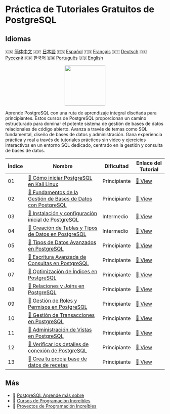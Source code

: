 # Práctica de Tutoriales Gratuitos de PostgreSQL

## Idiomas

🇨🇳 [简体中文](README_zh.md) 🇯🇵 [日本語](README_ja.md) 🇪🇸 [Español](README_es.md) 🇫🇷 [Français](README_fr.md) 🇩🇪 [Deutsch](README_de.md) 🇷🇺 [Русский](README_ru.md) 🇰🇷 [한국어](README_ko.md) 🇧🇷 [Português](README_pt.md) 🇺🇸 [English](README.md) 

<div align="center">
<img width="128px" src="https://file.labex.io/path/9xEeZgWSNpHA.png">
</div>

Aprende PostgreSQL con una ruta de aprendizaje integral diseñada para principiantes. Estos cursos de PostgreSQL proporcionan un camino estructurado para dominar el potente sistema de gestión de bases de datos relacionales de código abierto. Avanza a través de temas como SQL fundamental, diseño de bases de datos y administración. Gana experiencia práctica y real a través de tutoriales prácticos sin video y ejercicios interactivos en un entorno SQL dedicado, centrado en la gestión y consulta de bases de datos.

|   Índice | Nombre                                                                                                                                                      | Dificultad   | Enlace del Tutorial                                                                                     |
|----------|-------------------------------------------------------------------------------------------------------------------------------------------------------------|--------------|---------------------------------------------------------------------------------------------------------|
|       01 | [📖 Cómo iniciar PostgreSQL en Kali Linux](https://labex.io/es/tutorials/kali-how-to-start-postgresql-in-kali-linux-417476)                                 | Principiante | [🔗 View](https://labex.io/es/tutorials/kali-how-to-start-postgresql-in-kali-linux-417476)              |
|       02 | [📖 Fundamentos de la Gestión de Bases de Datos con PostgreSQL](https://labex.io/es/tutorials/postgresql-database-management-basics-with-postgresql-550899) | Principiante | [🔗 View](https://labex.io/es/tutorials/postgresql-database-management-basics-with-postgresql-550899)   |
|       03 | [📖 Instalación y configuración inicial de PostgreSQL](https://labex.io/es/tutorials/postgresql-installation-and-initial-setup-of-postgresql-550900)        | Intermedio   | [🔗 View](https://labex.io/es/tutorials/postgresql-installation-and-initial-setup-of-postgresql-550900) |
|       04 | [📖 Creación de Tablas y Tipos de Datos en PostgreSQL](https://labex.io/es/tutorials/postgresql-postgresql-table-creation-and-data-types-550901)            | Intermedio   | [🔗 View](https://labex.io/es/tutorials/postgresql-postgresql-table-creation-and-data-types-550901)     |
|       05 | [📖 Tipos de Datos Avanzados en PostgreSQL](https://labex.io/es/tutorials/postgresql-postgresql-advanced-data-types-550947)                                 | Principiante | [🔗 View](https://labex.io/es/tutorials/postgresql-postgresql-advanced-data-types-550947)               |
|       06 | [📖 Escritura Avanzada de Consultas en PostgreSQL](https://labex.io/es/tutorials/postgresql-postgresql-advanced-query-writing-550948)                       | Principiante | [🔗 View](https://labex.io/es/tutorials/postgresql-postgresql-advanced-query-writing-550948)            |
|       07 | [📖 Optimización de Índices en PostgreSQL](https://labex.io/es/tutorials/postgresql-postgresql-index-optimization-550955)                                   | Principiante | [🔗 View](https://labex.io/es/tutorials/postgresql-postgresql-index-optimization-550955)                |
|       08 | [📖 Relaciones y Joins en PostgreSQL](https://labex.io/es/tutorials/postgresql-postgresql-relationships-and-joins-550959)                                   | Principiante | [🔗 View](https://labex.io/es/tutorials/postgresql-postgresql-relationships-and-joins-550959)           |
|       09 | [📖 Gestión de Roles y Permisos en PostgreSQL](https://labex.io/es/tutorials/postgresql-postgresql-role-and-permission-management-550960)                   | Principiante | [🔗 View](https://labex.io/es/tutorials/postgresql-postgresql-role-and-permission-management-550960)    |
|       10 | [📖 Gestión de Transacciones en PostgreSQL](https://labex.io/es/tutorials/postgresql-postgresql-transaction-management-550964)                              | Principiante | [🔗 View](https://labex.io/es/tutorials/postgresql-postgresql-transaction-management-550964)            |
|       11 | [📖 Administración de Vistas en PostgreSQL](https://labex.io/es/tutorials/postgresql-postgresql-views-management-550966)                                    | Principiante | [🔗 View](https://labex.io/es/tutorials/postgresql-postgresql-views-management-550966)                  |
|       12 | [📖 Verificar los detalles de conexión de PostgreSQL](https://labex.io/es/tutorials/postgresql-verify-postgresql-connection-details-551083)                 | Principiante | [🔗 View](https://labex.io/es/tutorials/postgresql-verify-postgresql-connection-details-551083)         |
|       13 | [📖 Crea tu propia base de datos de recetas](https://labex.io/es/tutorials/postgresql-create-your-own-recipe-database-551100)                               | Principiante | [🔗 View](https://labex.io/es/tutorials/postgresql-create-your-own-recipe-database-551100)              |

## Más

- 🔗 [PostgreSQL Aprende más sobre](https://labex.io/es/skilltrees/postgresql)
- 🔗 [Cursos de Programación Increíbles](https://github.com/labex-labs/awesome-programming-courses)
- 🔗 [Proyectos de Programación Increíbles](https://github.com/labex-labs/awesome-programming-projects)

